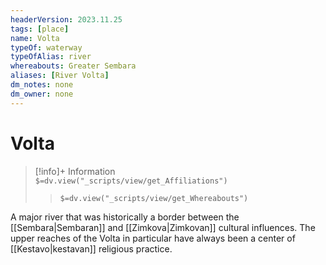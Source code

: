 ```yaml
---
headerVersion: 2023.11.25
tags: [place]
name: Volta
typeOf: waterway
typeOfAlias: river
whereabouts: Greater Sembara
aliases: [River Volta]
dm_notes: none
dm_owner: none
---
```

# Volta
>[!info]+ Information  
> `$=dv.view("_scripts/view/get_Affiliations")`  
>> `$=dv.view("_scripts/view/get_Whereabouts")`

A major river that was historically a border between the [[Sembara|Sembaran]] and [[Zimkova|Zimkovan]] cultural influences. The upper reaches of the Volta in particular have always been a center of [[Kestavo|kestavan]] religious practice. 